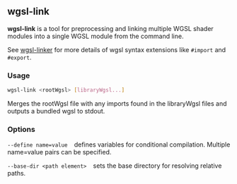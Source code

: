 ## wgsl-link

**wgsl-link** is a tool for preprocessing and linking multiple WGSL shader modules into a single WGSL module from the command line.

See [wgsl-linker](https://github.com/wgsl-tooling-wg/wgsl-linker)
for more details of wgsl syntax extensions
like `#import` and `#export`.

### Usage

```sh
wgsl-link <rootWgsl> [libraryWgsl...]
```

Merges the rootWgsl file with any imports
found in the libraryWgsl files and outputs a bundled wgsl to stdout.

### Options

`--define name=value` &ensp;
defines variables for conditional compilation. Multiple name=value pairs can be specified.

`--base-dir <path element>` &ensp;
sets the base directory for resolving relative paths.
